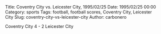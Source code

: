 Title: Coventry City vs. Leicester City, 1995/02/25
Date: 1995/02/25 00:00
Category: sports
Tags: football, football scores, Coventry City, Leicester City
Slug: coventry-city-vs-leicester-city
Author: carbonero


Coventry City 4 - 2 Leicester City
